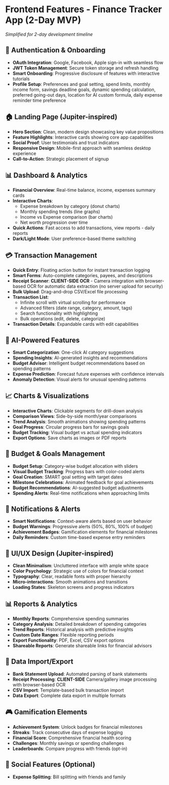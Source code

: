 # Frontend Features - Finance Tracker App (2-Day MVP)
*Simplified for 2-day development timeline*

## 🔐 Authentication & Onboarding
- **OAuth Integration**: Google, Facebook, Apple sign-in with seamless flow
- **JWT Token Management**: Secure token storage and refresh handling
- **Smart Onboarding**: Progressive disclosure of features with interactive tutorials
- **Profile Setup**: Preferences and goal setting, spend limits, monthly income form, savings deadline goals, dynamic spending calculation, preferred going-out days, location for AI custom formula, daily expense reminder time preference

## 🏠 Landing Page (Jupiter-inspired)
- **Hero Section**: Clean, modern design showcasing key value propositions
- **Feature Highlights**: Interactive cards showing core app capabilities
- **Social Proof**: User testimonials and trust indicators
- **Responsive Design**: Mobile-first approach with seamless desktop experience
- **Call-to-Action**: Strategic placement of signup

## 📊 Dashboard & Analytics
- **Financial Overview**: Real-time balance, income, expenses summary cards
- **Interactive Charts**: 
  - Expense breakdown by category (donut charts)
  - Monthly spending trends (line graphs)
  - Income vs Expense comparison (bar charts)
  - Net worth progression over time
- **Quick Actions**: Fast access to add transactions, view reports - daily reports
- **Dark/Light Mode**: User preference-based theme switching

## 💳 Transaction Management
- **Quick Entry**: Floating action button for instant transaction logging
- **Smart Forms**: Auto-complete categories, payees, and descriptions
- **Receipt Scanner**: **CLIENT-SIDE OCR** - Camera integration with browser-based OCR for automatic data extraction (no server upload for security)
- **Bulk Upload**: Drag-and-drop CSV/Excel file processing
- **Transaction List**: 
  - Infinite scroll with virtual scrolling for performance
  - Advanced filters (date range, category, amount, tags)
  - Search functionality with highlighting
  - Bulk operations (edit, delete, categorize)
- **Transaction Details**: Expandable cards with edit capabilities

## 🤖 AI-Powered Features
- **Smart Categorization**: One-click AI category suggestions
- **Spending Insights**: AI-generated insights and recommendations
- **Budget Advisor**: Intelligent budget recommendations based on spending patterns
- **Expense Prediction**: Forecast future expenses with confidence intervals
- **Anomaly Detection**: Visual alerts for unusual spending patterns

## 📈 Charts & Visualizations
- **Interactive Charts**: Clickable segments for drill-down analysis
- **Comparison Views**: Side-by-side month/year comparisons
- **Trend Analysis**: Smooth animations showing spending patterns
- **Goal Progress**: Circular progress bars for savings goals
- **Budget Tracking**: Visual budget vs actual spending indicators
- **Export Options**: Save charts as images or PDF reports

## 🎯 Budget & Goals Management
- **Budget Setup**: Category-wise budget allocation with sliders
- **Visual Budget Tracking**: Progress bars with color-coded alerts
- **Goal Creation**: SMART goal setting with target dates
- **Milestone Celebrations**: Animated feedback for goal achievements
- **Budget Recommendations**: AI-suggested budget adjustments
- **Spending Alerts**: Real-time notifications when approaching limits

## 🔔 Notifications & Alerts
- **Smart Notifications**: Context-aware alerts based on user behavior
- **Budget Warnings**: Progressive alerts (50%, 80%, 100% of budget)
- **Achievement Badges**: Gamification elements for financial milestones
- **Daily Reminders**: Custom time-based expense entry reminders

## 🎨 UI/UX Design (Jupiter-inspired)
- **Clean Minimalism**: Uncluttered interface with ample white space
- **Color Psychology**: Strategic use of colors for financial context
- **Typography**: Clear, readable fonts with proper hierarchy
- **Micro-interactions**: Smooth animations and transitions
- **Loading States**: Skeleton screens and progress indicators

## 📊 Reports & Analytics
- **Monthly Reports**: Comprehensive spending summaries
- **Category Analysis**: Detailed breakdown of spending categories
- **Trend Reports**: Historical analysis with predictive insights
- **Custom Date Ranges**: Flexible reporting periods
- **Export Functionality**: PDF, Excel, CSV export options
- **Shareable Reports**: Generate shareable links for financial advisors

## 🔄 Data Import/Export
- **Bank Statement Upload**: Automated parsing of bank statements
- **Receipt Processing**: **CLIENT-SIDE** Camera/gallery image processing with browser-based OCR
- **CSV Import**: Template-based bulk transaction import
- **Data Export**: Complete data export in multiple formats

## 🎮 Gamification Elements
- **Achievement System**: Unlock badges for financial milestones
- **Streaks**: Track consecutive days of expense logging
- **Financial Score**: Comprehensive financial health scoring
- **Challenges**: Monthly savings or spending challenges
- **Leaderboards**: Compare progress with friends (opt-in)

## 🤝 Social Features (Optional)
- **Expense Splitting**: Bill splitting with friends and family